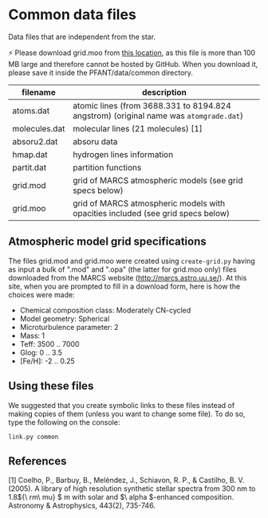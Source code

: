# Common data files

Data files that are independent from the star.


:zap: Please download grid.moo from
[this location](https://drive.google.com/open?id=0B8m8GNLFiaewejd6dmJ6MW1pX2c),
as this file is more than 100 MB large and therefore cannot be hosted by GitHub.
When you download it, please save it inside the PFANT/data/common directory.


filename       | description
---------------|-------------
atoms.dat      | atomic lines (from 3688.331 to 8194.824 angstrom) (original name was `atomgrade.dat`)
molecules.dat  | molecular lines (21 molecules) [1]
absoru2.dat    | absoru data
hmap.dat       | hydrogen lines information
partit.dat     | partition functions 
grid.mod       | grid of MARCS atmospheric models (see grid specs below)
grid.moo       | grid of MARCS atmospheric models with opacities included (see grid specs below)

## Atmospheric model grid specifications

The files grid.mod and grid.moo were created using `create-grid.py` having as input a bulk of
".mod" and ".opa" (the latter for grid.moo only) files downloaded from the MARCS website
(http://marcs.astro.uu.se/). At this site, when you are prompted to fill in a download form, here
is how the choices were made:

  - Chemical composition class: Moderately CN-cycled
  - Model geometry: Spherical
  - Microturbulence parameter: 2
  - Mass: 1
  - Teff: 3500 .. 7000
  - Glog: 0 .. 3.5
  - [Fe/H]: -2 .. 0.25

## Using these files

We suggested that you create symbolic links to these files instead of making copies of them
(unless you want to change some file). To do so, type the following on the console:

```shell
link.py common
```

## References

[1] Coelho, P., Barbuy, B., Meléndez, J., Schiavon, R. P., & Castilho, B. V. (2005). 
A library of high resolution synthetic stellar spectra from 300 nm to 1.8${\ rm\ mu} $ m 
with solar and $\ alpha $-enhanced composition. Astronomy & Astrophysics, 443(2), 735-746.
